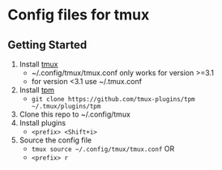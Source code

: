 # Config files for tmux

## Getting Started

1. Install [tmux](https://github.com/tmux/tmux/)
    * ~/.config/tmux/tmux.conf only works for version >=3.1
    * for version <3.1 use ~/.tmux.conf
2. Install [tpm](https://github.com/tmux-plugins/tpm/) 
    * ```git clone https://github.com/tmux-plugins/tpm ~/.tmux/plugins/tpm```
3. Clone this repo to ~/.config/tmux
4. Install plugins
    * ```<prefix> <Shift+i>```
5. Source the config file
    * ```tmux source ~/.config/tmux/tmux.conf``` OR
    * ```<prefix> r```
